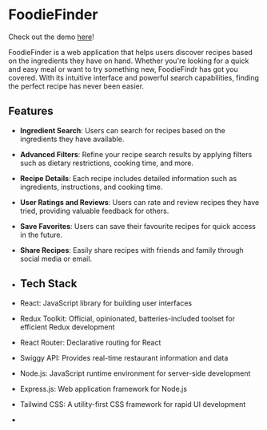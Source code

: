 # FoodieFinder

Check out the demo [here](https://idiet.vercel.app/)!

FoodieFinder is a web application that helps users discover recipes based on the ingredients they have on hand. Whether you're looking for a quick and easy meal or want to try something new, FoodieFindr has got you covered. With its intuitive interface and powerful search capabilities, finding the perfect recipe has never been easier.

## Features

- **Ingredient Search**: Users can search for recipes based on the ingredients they have available.
- **Advanced Filters**: Refine your recipe search results by applying filters such as dietary restrictions, cooking time, and more.
- **Recipe Details**: Each recipe includes detailed information such as ingredients, instructions, and cooking time.
- **User Ratings and Reviews**: Users can rate and review recipes they have tried, providing valuable feedback for others.
- **Save Favorites**: Users can save their favourite recipes for quick access in the future.
- **Share Recipes**: Easily share recipes with friends and family through social media or email.

- ## Tech Stack

- React: JavaScript library for building user interfaces
- Redux Toolkit: Official, opinionated, batteries-included toolset for efficient Redux development
- React Router: Declarative routing for React
- Swiggy API: Provides real-time restaurant information and data
- Node.js: JavaScript runtime environment for server-side development
- Express.js: Web application framework for Node.js
- Tailwind CSS: A utility-first CSS framework for rapid UI development
- 
